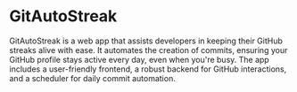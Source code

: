 # GitAutoStreak
GitAutoStreak is a web app that assists developers in keeping their GitHub streaks alive with ease. It automates the creation of commits, ensuring your GitHub profile stays active every day, even when you're busy. The app includes a user-friendly frontend, a robust backend for GitHub interactions, and a scheduler for daily commit automation.
